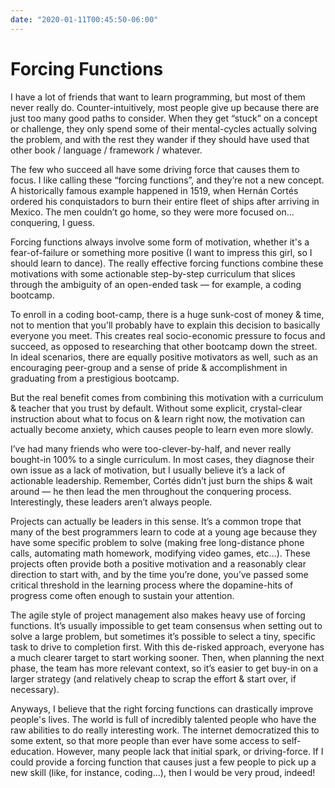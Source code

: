 ```yaml
---
date: "2020-01-11T00:45:50-06:00"
---
```


# Forcing Functions

I have a lot of friends that want to learn programming, but most of them never really do. Counter-intuitively, most people give up because there are just too many good paths to consider. When they get “stuck” on a concept or challenge, they only spend some of their mental-cycles actually solving the problem, and with the rest they wander if they should have used that other book / language / framework / whatever.

The few who succeed all have some driving force that causes them to focus. I like calling these “forcing functions”, and they’re not a new concept. A historically famous example happened in 1519, when Hernán Cortés ordered his conquistadors to burn their entire fleet of ships after arriving in Mexico. The men couldn’t go home, so they were more focused on… conquering, I guess.

Forcing functions always involve some form of motivation, whether it's a fear-of-failure or something more positive (I want to impress this girl, so I should learn to dance). The really effective forcing functions combine these motivations with some actionable step-by-step curriculum that slices through the ambiguity of an open-ended task — for example, a coding bootcamp.

To enroll in a coding boot-camp, there is a huge sunk-cost of money & time, not to mention that you'll probably have to explain this decision to basically everyone you meet. This creates real socio-economic pressure to focus and succeed, as opposed to researching that other bootcamp down the street. In ideal scenarios, there are equally positive motivators as well, such as an encouraging peer-group and a sense of pride & accomplishment in graduating from a prestigious bootcamp.

But the real benefit comes from combining this motivation with a curriculum & teacher that you trust by default. Without some explicit, crystal-clear instruction about what to focus on & learn right now, the motivation can actually become anxiety, which causes people to learn even more slowly.

I’ve had many friends who were too-clever-by-half, and never really bought-in 100% to a single curriculum. In most cases, they diagnose their own issue as a lack of motivation, but I usually believe it’s a lack of actionable leadership. Remember, Cortés didn’t just burn the ships & wait around — he then lead the men throughout the conquering process. Interestingly, these leaders aren’t always people.

Projects can actually be leaders in this sense. It’s a common trope that many of the best programmers learn to code at a young age because they have some specific problem to solve (making free long-distance phone calls, automating math homework, modifying video games, etc…). These projects often provide both a positive motivation and a reasonably clear direction to start with, and by the time you’re done, you’ve passed some critical threshold in the learning process where the dopamine-hits of progress come often enough to sustain your attention.

The agile style of project management also makes heavy use of forcing functions. It’s usually impossible to get team consensus when setting out to solve a large problem, but sometimes it’s possible to select a tiny, specific task to drive to completion first. With this de-risked approach, everyone has a much clearer target to start working sooner. Then, when planning the next phase, the team has more relevant context, so it’s easier to get buy-in on a larger strategy (and relatively cheap to scrap the effort & start over, if necessary).

Anyways, I believe that the right forcing functions can drastically improve people's lives. The world is full of incredibly talented people who have the raw abilities to do really interesting work. The internet democratized this to some extent, so that more people than ever have some access to self-education. However, many people lack that initial spark, or driving-force. If I could provide a forcing function that causes just a few people to pick up a new skill (like, for instance, coding...), then I would be very proud, indeed!
